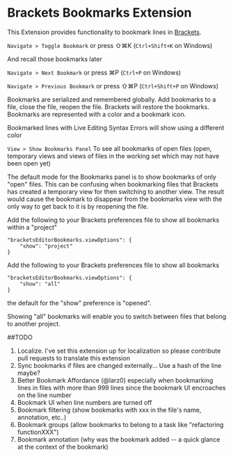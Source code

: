 Brackets Bookmarks Extension
============================

This Extension provides functionality to bookmark lines in [Brackets](https://github.com/adobe/brackets).  

`Navigate > Toggle Bookmark` or press ⇧⌘K (`Ctrl+Shift+K` on Windows)

And recall those bookmarks later

`Navigate > Next Bookmark` or press ⌘P (`Ctrl+P` on Windows)

`Navigate > Previous Bookmark` or press ⇧⌘P (`Ctrl+Shift+P` on Windows)

Bookmarks are serialized and remembered globally. Add bookmarks to a file, close the file, reopen the file. Brackets will restore the bookmarks. Bookmarks are represented with a color and a bookmark icon.

Bookmarked lines with Live Editing Syntax Errors will show using a different color

 `View > Show Bookmarks Panel` To see all bookmarks of open files (open, temporary views and views of files in the working set which may not have been open yet) 

The default mode for the Bookmarks panel is to show bookmarks of only "open" files.  This can be confusing when bookmarking files that Brackets has created a temporary view for then switching to another view. The result would cause the bookmark to disappear from the bookmarks view with the only way to get back to it is by reopening the file.

Add the following to your Brackets preferences file to show all bookmarks within a "project"

    "bracketsEditorBookmarks.viewOptions": {
        "show": "project"
    }


Add the following to your Brackets preferences file to show all bookmarks

    "bracketsEditorBookmarks.viewOptions": {
        "show": "all"
    }

the default for the "show" preference is "opened".  

Showing "all" bookmarks will enable you to switch between files that belong to another project.

##TODO
1. Localize. I've set this extension up for localization so please contribute pull requests to translate this extension
1. Sync bookmarks if files are changed externally... Use a hash of the line maybe?
1. Better Bookmark Affordance (@larz0) especially when bookmarking lines in files with more than 999 lines since the bookmark UI encroaches on the line number
1. Bookmark UI when line numbers are turned off 
1. Bookmark filtering (show bookmarks with xxx in the file's name, annotation, etc..)
1. Bookmark groups (allow bookmarks to belong to a task like "refactoring functionXXX")
1. Bookmark annotation (why was the bookmark added -- a quick glance at the context of the bookmark)

